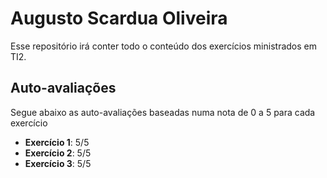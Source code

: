 # Augusto Scardua Oliveira
Esse repositório irá conter todo o conteúdo dos exercícios ministrados em TI2.

## Auto-avaliações
Segue abaixo as auto-avaliações baseadas numa nota de 0 a 5 para cada exercício

- **Exercício 1**: 5/5
- **Exercício 2**: 5/5
- **Exercício 3**: 5/5
